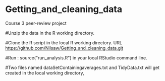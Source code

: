 Getting_and_cleaning_data
=========================

Course 3 peer-review project

#Unzip the data in the R working directory.

#Clone the R script in the local R working directory. URL https://github.com/Nilsaw/Getting_and_cleaning_data.git

#Run : source("run_analysis.R") in your local RStudio command line.

#Two files named dataSetContainingaverages.txt and TidyData.txt will get created in the local working directory,
